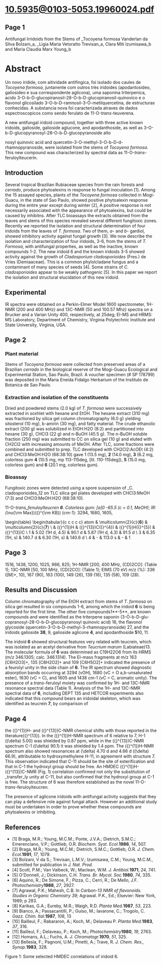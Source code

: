 # 10.5935@0103-5053.19960024.pdf

## Page 1

Antifungal Irridoids from the Stems of _Tocoyena formosa Vanderlan da Silva Bolzani_a, _Ligia Maria Vetoratto Trevisan_a, Clara Miti Izumisawa_b and Maria Claudia Marx Young_b

# Abstract

Un novo iridide, com aitividade antifingica, foi isolado dos caules de _Tocoyena formosa_, juntanente com outros très iridoides (apodantosideo, galiosideo e sua correspondente aglicona), uma saponina triterpenica, acido 3-O-b-D-glucopiranosil-28-O-b-D-glucopiranosil-quinovico e o flavonol glicosilado 3-O-b-D-ramnosil-3-O-metilquercetina, de estructuras conhecidas. A substancia nova foi caracterizada atraves de dados espectroscopicos como sendo ferulato de 11-O-_trans_-teuverena.

A new antifungal iridoid compound, together with three active known iridoids, galioside, galioside aglucone, and apodanthoside, as well as 3-O-b-D-glucopyranosyl-28-O-b-D-glucopyranoside alto

nosyl quinovic acid and quercetin-3-O-methyl-3-O-b-D-d-rhamnopyranoside, were isolated from the stems of _Tocoyena formosa_. This new compound was characterized by spectral data as 11-O-_trans_-feruloylteucerin.

## Introduction

Several tropical Brazilian Rubiaceae species from the rain forests and _cerrado_, produce phytoalexins in response to fungal inoculation [1]. Among the 15 assayed species, plants of the _Tocoyena formosa_ collected in Mogi-Guacu, in the state of Sao Paulo, showed positive phytoalexin response during the entire year except during winter [2], A positive response is not necessarily associated with the appearance of phytoalexins, but could be caused by inhibitns. After TLC bioassays the extracts obtained from the leaves and stems of this species revealed several different fungitoxic zones. Recently we reported the isolation and structural determination of four iridoids from the leaves of _T. formosa_. Two of them, _a_- and _b_- gardiol, showed inhibitory activity against fungal growth [3]. We now describe the isolation and characterization of four iridoids, 3-6, from the stems of _T. Formosa_, with antifungal properties, as well as the inactive, known compounds 1-2. The new iridoid 6 and the known iridoids 3-5 showed activity against the growth of _Cladosporium cladosporioides_ (Fres.) de Vries (Demiaaceae). This is a common phylolcladane fungus and a contaminant of many species of seeds [4]. Some strains of _C. cladosporioides_ appear to be weakly pathogenic [5]. In this paper we report the isolation and structural elucidation of this new iridoid.

## Experimental

IR spectra were obtained on a Perkin-Elmer Model 1600 spectrometer, 1H-NMR (200 and 400 MHz) and 13C-NMR (50 and 100.57 Mhz) spectra on a Brucker and a Varian Unity 400, respectively, at 25deg; EI-MS and HRMS: MS Laboratory, Department of Chemistry, Virginia Polytechnic Institute and State University, Virginia, USA.



## Page 2



### Plant material

Stems of _Tocoyena formosa_ were collected from preserved areas of a Brazilian _cerrado_ in the biological reserve of the Mogi-Guacu Ecological and Experimental Station, Sao Paulo, Brazil. A voucher specimen (# SP 178799) was deposited in the Maria Eneida Fidalgo Herbarium of the Instituto de Botanica de Sao Paulo.

### Extraction and isolation of the constituents

Dried and powdered stems (2.0 kg) of _T. formosa_ were successively extracted in soxhlet with hexane and EtOH. The hexane extract (310 mg) was fractioned by silica gel column chromatography (6.0 g) yielding sitosterol (10 mg), b-amirin (30 mg), and fatty material. The crude ethanolic extract (200 g) was solubilized in EtOH:H2O (8:2) and partitioned into hexane (30 g), CHCl3 (22 g) and n-BuOH (45.5 g). The n-BuOH soluble fraction (250 mg) was submitted to CC on silica gel (10 g) and eluted with CH2Cl2 with increasing amounts of MeOH. After TLC, some fractions were combined and submitted to prep. TLC developed with CH2Cl2:AcOEt (4:2) and CHCl3:MeOH:H2O (68:38:10) gave 1 (13.5 mg), **2** (14.0 mg), **3** (6.2 mg, colorless gum **4** (10.5 mg, mp 113-115deg, [lit. 110-115deg]), **5** (15.0 mg, colorless gum) and **6** (20.1 mg, colorless gum).

### Bioassay

Fungitoxic zones were detected using a spore suspension of _C. cladosporioides_12 on TLC silica gel plates developed with CHCl3:MeOH (7:3) and CHCl3:MeOH:H2O (68:38:10).

11-O-_trans_fenuloylteucren **6**. Colorless gum: [a]0 -65.5 (c = 0.1, MeOH); IR: \(\nu_{\rm Max}\)\({}^{\rm KB}\) (cm-1): 3294, 1680, 1605,

\begin{table}
\begin{tabular}{c c c c c} atom & \multicolumn{2}{c}{**6**} & \multicolumn{2}{c}{**7**} \\  & \({}^{1}\)H & \({}^{13}\)C\({}^{4}\) & \({}^{1}\)H\({}^{5}\) & \({}^{13}\)C \\
1 & 5.02 (1H d, 4.5) & 90.1 d & 5.87 (1H d, 4.3) & 91.5 d \\
3 & 6.35 (1H, s) & 140.7 d & 6.30 (1H, s) & 140.6 d \\
4 & - & 113.0 s & - & 1

## Page 3

1516, 1438, 1200, 1025, 986, 825; 1H-NMR [200, 400 MHz, (CD)2CO]: (Table 1); 13C-NMR [50, 100 MHz, (CD)2CO]: (Table 1); EIMS (70 eV) m/z (%): 336 ([M]+, 10), 167 (90), 163 (100), 149 (26), 139 (16), 135 (58), 109 (28).

## Results and Discussion

Column chromatography of the EtOH extract from stems of _T. formosa_ on silica gel resulted in six compounds 1-6, among which the iridoid **6** is being reported for the first time. The other five compounds1**-5**, are known compounds and were identified as the triterpene saponin (3-O-b-D-glu-copranosyl-28-O-b-D-glucopyranosyl quinovic acid) 16, the flavonol glycoside (quercetin-3-O-b-D-methyl-3-rhamnopyranoside) 27, and the iridoids galioside **38**, 9, galioside aglicone **4**, and apodanthoside **5**10, 11.

The iridoid **6** showed structural features very related with teucrein, which was isolated as an acetyl derivative from _Teucrium marum_ (Labiateae)13. The molecular formula of **6** was determined as C19H22O6 from its HRMS (m/z 346.1305; calc. 346.1314). The EI-mass fragments at m/z 163 [C6H2O3]+, 135 [C8H2O2]+ and 109 [C6H5O2]+ indicated the presence of a feurolyl unity in the side chain of **6**. The IR spectrum showed diagnostic absorption bands occurring at 3294 (vOH), 1680 (vC = O a,b-unsaturated ester), 1630 (vC = C), and 1605 and 1438 cm-1 (vC = C, aromatic unity). The presence of a _trans_-feruloyl moiety was confirmed by 1H- and 13C-NMR resonance spectral data (Table 1). Analysis of the 1H- and 13C-NMR spectral data of **6**, including DEPT 135 and HETCOR experiments also indicated that this compound bears an iridoidal skeleton, which was identified as teucrein **7**, by comparison of 

## Page 4

the \({}^{1}\)H- and \({}^{13}\)C-NMR chemical shifts with those reported in the literature\({}^{13}\). In the \({}^{1}\)H-NMR spectrum of 6 relative to 7, H-1 (\(\delta\) 5.00) was shielded by 0.87 ppm, while in the \({}^{13}\)C-NMR spectrum C-1 (\(\delta\) 90.1) it was shielded by 1.4 ppm. The \({}^{1}\)H-NMR spectrum also showed resonances at \(\delta\) 4.70 d and 4.66 d (\(\delta\) 66.9), attributable to hydroxymethylene H-11, in agreement with structure 7. This observation indicated that C-11 should be the site of esterification and that in C-1 the hydroxyl group should be free. An HMDEC \({}^{1}\)H- \({}^{13}\)C-NMR (Fig. 1) correlation confirmed not only the substitution of _transfer_ly unity at C-11, but also confirmed that the hydroxyl group at C-1 is free. The structure of 6 was therefore established as the novel 11-O-_trans_-feruloylteucren.

The presence of aglicone iridoids with antifungal activity suggests that they can play a defensive role against fungal attack. However an additional study must be undertaken in order to prove whether these compounds are phytoalexins or inhibiting.

## References

* [1] Braga, M.R.; Young, M.C.M.; Ponte, J.V.A.; Dietrich, S.M.C.; Emerenciano, V.P.; Gottlieb, O.R. _Biochem. Syst. Ecol._**1986**, _14_, 507.
* [2] Braga, M.R.; Young, M.C.M.; Dietrich, S.M.C.; Gottlieb, O.R. _J. Chem. Ecol._**1991**, _17_, 1079.
* [3] Bolzani, V da S.; Trevisan, L.M.V.; Izumisawa, C.M.; Young, M.C.M., submitted for publication in _J. Nat. Prod._
* [4] Scott, P.M.; Van Valbeck, W.; Maclean, W.M. _J. Antibiol._**1971**, _24_, 741.
* [5] O'Donnell, J.; Dickinson, C.H. _Trans. Br. Mycol. Soc._**1980**, _74_, 335.
* [6] Aquino, R.; De Simone, F.; Pizza, C.; Cerri, R.; De Mello, J.F. _Photochemistry_**1988**, _27_, 2927.
* [7] Agrawal, P.K.; Mahesh, C.B. In _Carbon-13 NMR of flavonoids. Studies in Organic Chemistry 39;_ Agrawal. P.K., Ed.; Elsevier: New York, 1989; p 283.
* [8] Karikas, G.A.; Eureby, M.R.; Waigh, R.D. _Planta Med._**1987**, _53_, 223.
* [9] Bianco, A.; Passacantilli, P.; Guiso, M.; Iavarone, C.; Trogolo, C. _Gazz. Chim. Ital._**1987**, _108_, 13
* [10] Bailleul, F.; Rabararon, A.; Koch, M.; Delaveau P. _Planta Med._**1983**, _37_, 316.
* [11] Bailleul, F.; Delaveau, P.; Koch, M.; _Photochemistry_**1980**, _19_, 2763.
* [12] Homans, A.L.; Fuchs, A. _J. Chromatogr._**1970**, _51_, 325.
* [13] Bellesia, F.; Pagnoni, U.M.; Pinetti, A.; Trave, R. _J. Chem. Res., Synop._**1983**, 328.

Figure 1: Some selected HMDEC correlations of iridoid 6.



